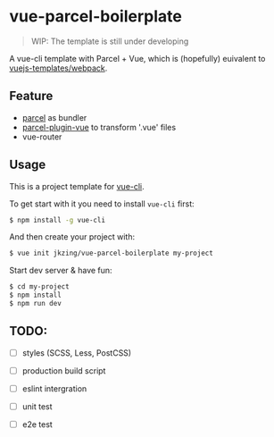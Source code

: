 # vue-parcel-boilerplate

> WIP: The template is still under developing

A vue-cli template with Parcel + Vue, which is (hopefully) euivalent to [vuejs-templates/webpack](https://github.com/vuejs-templates/webpack).

## Feature

* [parcel](https://github.com/parcel-bundler/parcel) as bundler
* [parcel-plugin-vue](https://github.com/BoltDoggy/parcel-plugin-vue) to transform '.vue' files
* vue-router

## Usage

This is a project template for [vue-cli](https://github.com/vuejs/vue-cli).

To get start with it you need to install `vue-cli` first:
```bash
$ npm install -g vue-cli
```

And then create your project with:
```bash
$ vue init jkzing/vue-parcel-boilerplate my-project
```

Start dev server & have fun:
```bash
$ cd my-project
$ npm install
$ npm run dev
```

## TODO:

- [ ] styles (SCSS, Less, PostCSS)
- [ ] production build script
- [ ] eslint intergration
- [ ] unit test
- [ ] e2e test

